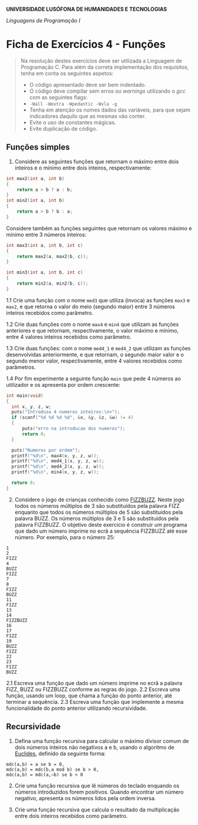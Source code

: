 **UNIVERSIDADE LUSÓFONA DE HUMANIDADES E TECNOLOGIAS**

*Linguagens de Programação I*

# Ficha de Exercícios 4 - Funções

> Na resolução destes exercícios deve ser utilizada a Linguagem de Programação C. Para além da correta implementação dos requisitos, tenha em conta os seguintes aspetos:
>* O código apresentado deve ser bem indentado. 
>* O código deve compilar sem erros ou *warnings* utilizando o *gcc* com as seguintes flags:
>* `-Wall -Wextra -Wpedantic -Wvla -g`
>* Tenha em atenção os nomes dados das variáveis, para que sejam indicadores daquilo que as mesmas vão conter.
>* Evite o uso de constantes mágicas. 
>* Evite duplicação de código. 

## Funções simples

1. Considere as seguintes funções que retornam o máximo entre dois inteiros e o mínimo entre dois inteiros, respectivamente:
```C
int max2(int a, int b)
{
    return a > b ? a : b;
}
int min2(int a, int b)
{
    return a > b ? b : a;
}
```
Considere também as funções seguintes que retornam os valores máximo e mínimo entre 3 números inteiros:
```C
int max3(int a, int b, int c)
{
	return max2(a, max2(b, c));
}

int min3(int a, int b, int c)
{
	return min2(a, min2(b, c));
}
```

  1.1 Crie uma função com o nome `med3` que utiliza (invoca) as funções `max3` e `max2`, e que retorna o valor do meio (segundo maior) entre 3 números inteiros recebidos como parâmetro.

  1.2 Crie duas funções com o nome `max4` e `min4` que utilizam as funções anteriores e que retornam, respectivamente, o valor máximo e mínimo, entre 4 valores inteiros recebidos como parâmetro.
  
  1.3 Crie duas funções: com o nome `med4_1` e `med4_2` que utilizam as funções desenvolvidas anteriormente, e que retornam, o segundo maior valor e o segundo menor valor, respectivamente, entre 4 valores recebidos como parâmetros.
  
  1.4 Por fim experimente a seguinte função `main` que pede 4 números ao utilizador e os apresenta por ordem crescente:
  
  ```C
int main(void)
{
	int x, y, z, w;
	puts("Introduza 4 numeros inteiros:\n>");
	if (scanf("%d %d %d %d", &x, &y, &z, &w) != 4)
	{
		puts("erro na introducao dos numeros");
		return 0;
	}

	puts("Numeros por ordem");
	printf("%d\n", max4(x, y, z, w));
	printf("%d\n", med4_1(x, y, z, w));
	printf("%d\n", med4_2(x, y, z, w));
	printf("%d\n", min4(x, y, z, w));

	return 0;
}
```
2. Considere o jogo de crianças conhecido como [FIZZBUZZ](https://en.wikipedia.org/wiki/Fizz_buzz). Neste jogo todos os números múltiplos de 3 são substituídos pela palavra FIZZ enquanto que todos os números múltiplos de 5 são substituídos pela palavra BUZZ. Os números múltiplos de 3 e 5 são substituídos pela palavra FIZZBUZZ. O objetivo deste exercício é construir um programa que dado um número imprime no ecrã a sequência FIZZBUZZ até esse número. Por exemplo, para o número 25:
```
1
2
FIZZ
4
BUZZ
FIZZ
7
8
FIZZ
BUZZ
11
FIZZ
13
14
FIZZBUZZ
16
17
FIZZ
19
BUZZ
FIZZ
22
23
FIZZ
BUZZ
```
2.1 Escreva uma função que dado um número imprime no ecrã a palavra FIZZ, BUZZ ou FIZZBUZZ conforme as regras do jogo.
2.2 Escreva uma função, usando um loop, que chama a função do ponto anterior, até terminar a sequência.
2.3 Escreva uma função que implemente a mesma funcionalidade do ponto anterior utilizando recursividade.

## Recursividade

1. Defina uma função recursiva para calcular o máximo divisor comum de dois números inteiros não negativos a e b, usando o algoritmo de [Euclides](https://pt.wikipedia.org/wiki/Algoritmo_de_Euclides), definido da seguinte forma:
```
mdc(a,b) = a se b = 0,
mdc(a,b) = mdc(b,a mod b) se b > 0,
mdc(a,b) = mdc(a,−b) se b < 0
```

2. Crie uma função recursiva que lê números do teclado enquando os números introduzidos forem positivos. Quando encontrar um número negativo, apresenta os números lidos pela ordem inversa.

3. Crie uma função recursiva que calcula o resultado da multiplicação entre dois inteiros recebidos como parâmetro.


